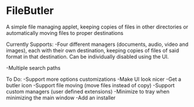 # FileButler
A simple file managing applet, keeping copies of files in other directories or automatically moving files to proper destinations

Currently Supports:
-Four different managers (documents, audio, video and images), each with their own destination, keeping copies of files of said format in that destination. Can be individually disabled using the UI.

-Multiple search paths

To Do:
-Support more options customizations
-Make UI look nicer
-Get a butler icon
-Support file moving (move files instead of copy)
-Support custom managers (user defined extensions)
-Minimize to tray when minimizing the main window
-Add an installer
